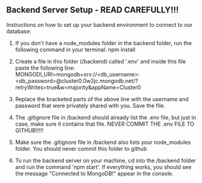
## Backend Server Setup - READ CAREFULLY!!!

Instructions on how to set up your backend environment to connect to our database:

1. If you don't have a node_modules folder in the backend folder, run the following command in your terminal: npm install

2. Create a file in this folder (/backend) called '.env' and inside this file paste the following line:
MONGODI_URI=mongodb+srv://<db_username>:<db_password>@cluster0.0w2jc.mongodb.net/?retryWrites=true&w=majority&appName=Cluster0

3. Replace the bracketed parts of the above line with the username and password that were privately shared with you. Save the file.

4. The .gitignore file in /backend should already list the .env file, but just in case, make sure it contains that file. NEVER COMMIT THE .env FILE TO GITHUB!!!!!

5. Make sure the .gitignore file in /backend also lists your node_modules folder. You should never commit this folder to github

6. To run the backend server on your machine, cd into the /backend folder and run the command 'npm start'. If everything works, you should see the message "Connected to MongoDB!" appear in the console.
